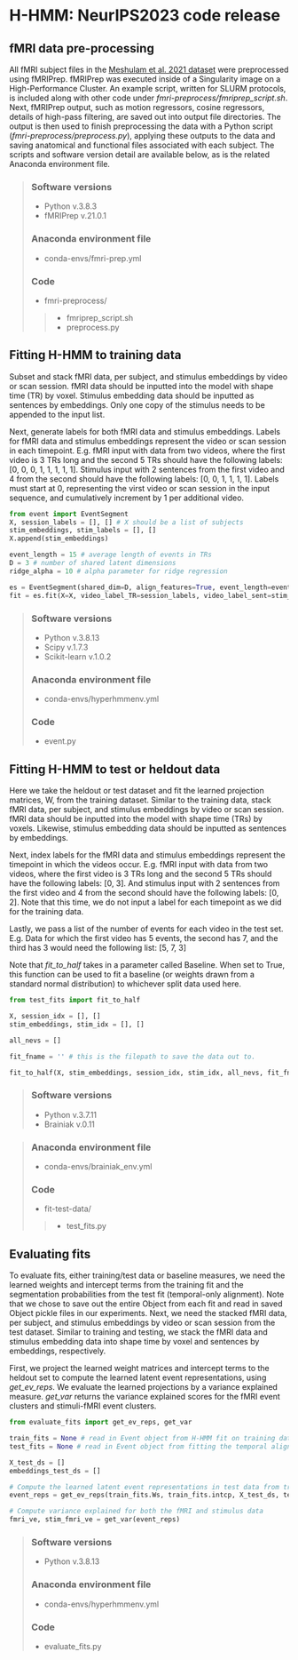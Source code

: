 # H-HMM: NeurIPS2023 code release



## fMRI data pre-processing
All fMRI subject files in the [Meshulam et al. 2021 dataset](https://openneuro.org/datasets/ds003233/versions/1.2.0) were preprocessed using fMRIPrep. fMRIPrep was executed inside of a Singularity image on a High-Performance Cluster. An example script, written for SLURM protocols, is included along with other code under *fmri-preprocess/fmriprep_script.sh*. Next, fMRIPrep output, such as motion regressors, cosine regressors,  details of high-pass filtering, are saved out into output file directories. The output is then used to finish preprocessing the data with a Python script (*fmri-preprocess/preprocess.py*), applying these outputs to the data and saving anatomical and functional files associated with each subject. The scripts and software version detail are available below, as is the related Anaconda environment file.

> ### Software versions
> - Python v.3.8.3
> - fMRIPrep v.21.0.1
> ### Anaconda environment file
> - conda-envs/fmri-prep.yml
>### Code 
> - fmri-preprocess/
>> - fmriprep_script.sh
>> - preprocess.py

## Fitting H-HMM to training data
Subset and stack fMRI data, per subject, and stimulus embeddings by video or scan session. fMRI data should be  inputted into the model with shape time (TR) by voxel. Stimulus embedding data should be inputted as sentences by embeddings. Only one copy of the stimulus needs to be appended to the input list. 

Next, generate labels for both fMRI data and stimulus embeddings. Labels for fMRI data and stimulus embeddings represent the video or scan session in each timepoint. E.g. fMRI input with data from two videos, where the first video is 3 TRs long and the second 5 TRs should have the following labels: [0, 0, 0, 1, 1, 1, 1, 1]. Stimulus input with 2 sentences from the first video and 4 from the second should have the following labels: [0, 0, 1, 1, 1, 1]. Labels must start at 0, representing the virst video or scan session in the input sequence, and cumulatively increment by 1 per additional video.
 
```python
from event import EventSegment
X, session_labels = [], [] # X should be a list of subjects
stim_embeddings, stim_labels = [], []
X.append(stim_embeddings)

event_length = 15 # average length of events in TRs
D = 3 # number of shared latent dimensions
ridge_alpha = 10 # alpha parameter for ridge regression

es = EventSegment(shared_dim=D, align_features=True, event_length=event_length, ridge_alpha=ridge_alpha)
fit = es.fit(X=X, video_label_TR=session_labels, video_label_sent=stim_labels)
```
    
> ### Software versions
> - Python v.3.8.13
> - Scipy v.1.7.3
> - Scikit-learn v.1.0.2
> ### Anaconda environment file
> - conda-envs/hyperhmmenv.yml
>### Code 
> - event.py

## Fitting H-HMM to test or heldout data
Here we take the heldout or test dataset and fit the learned projection matrices, W, from the training dataset. Similar to the training data, stack fMRI data, per subject, and stimulus embeddings by video or scan session. fMRI data should be inputted into the model with shape time (TRs) by voxels. Likewise, stimulus embedding data should be inputted as sentences by embeddings.

Next, index labels for the fMRI data and stimulus embeddings represent the timepoint in which the videos occur. E.g. fMRI input with data from two videos, where the first video is 3 TRs long and the second 5 TRs should have the following labels: [0, 3]. And stimulus input with 2 sentences from the first video and 4 from the second should have the following labels: [0, 2]. Note that this time, we do not input a label for each timepoint as we did for the training data. 

Lastly, we pass a list of the number of events for each video in the test set. E.g. Data for which the first video has 5 events, the second has 7, and the third has 3 would need the following list: [5, 7, 3]

Note that *fit_to_half* takes in a parameter called Baseline. When set to True, this function can be used to fit a baseline (or weights drawn from a standard normal distribution) to whichever split data used here.  

```python
from test_fits import fit_to_half

X, session_idx = [], []
stim_embeddings, stim_idx = [], []

all_nevs = []

fit_fname = '' # this is the filepath to save the data out to.

fit_to_half(X, stim_embeddings, session_idx, stim_idx, all_nevs, fit_fname)
```

> ### Software versions
> - Python v.3.7.11
> - Brainiak v.0.11

> ### Anaconda environment file
> - conda-envs/brainiak_env.yml
>### Code 
> - fit-test-data/
>> - test_fits.py

## Evaluating fits
To evaluate fits, either training/test data or baseline measures, we need the learned weights and intercept terms from the training fit and the segmentation probabilities from the test fit (temporal-only alignment). Note that we chose to save out the entire Object from each fit and read in saved Object pickle files in our experiments. Next, we need the stacked fMRI data, per subject, and stimulus embeddings by video or scan session from the test dataset. Similar to training and testing, we stack the fMRI data and stimulus embedding data into shape time by voxel and sentences by embeddings, respectively. 

First, we project the learned weight matrices and intercept terms to the heldout set to compute the learned latent event representations, using *get_ev_reps*. We evaluate the learned projections by a variance explained measure. *get_var* returns the variance explained scores for the fMRI event clusters and stimuli-fMRI event clusters.  

```python
from evaluate_fits import get_ev_reps, get_var

train_fits = None # read in Event object from H-HMM fit on training data
test_fits = None # read in Event object from fitting the temporal alignment only on the test data

X_test_ds = []
embeddings_test_ds = []

# Compute the learned latent event representations in test data from training fit learned projection matrices and intercept terms
event_reps = get_ev_reps(train_fits.Ws, train_fits.intcp, X_test_ds, test_fits.segments_, embeddings_test_ds)

# Compute variance explained for both the fMRI and stimulus data
fmri_ve, stim_fmri_ve = get_var(event_reps)
```
    
> ### Software versions
> - Python v.3.8.13
> ### Anaconda environment file
> - conda-envs/hyperhmmenv.yml
>### Code 
> - evaluate_fits.py
